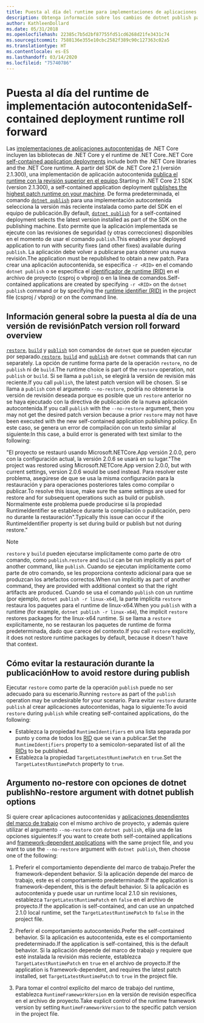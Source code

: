 ```yaml
---
title: Puesta al día del runtime para implementaciones de aplicaciones autocontenidas de .NET Core.
description: Obtenga información sobre los cambios de dotnet publish para implementaciones autocontenidas.
author: KathleenDollard
ms.date: 05/31/2018
ms.openlocfilehash: 22385c7b5d2bf87755fd51cd6268d21fe3431c74
ms.sourcegitcommit: 7588136e355e10cbc2582f389c90c127363c02a5
ms.translationtype: HT
ms.contentlocale: es-ES
ms.lasthandoff: 03/14/2020
ms.locfileid: "75740786"
---
```

# <a name="self-contained-deployment-runtime-roll-forward"></a><span data-ttu-id="9490c-103">Puesta al día del runtime de implementación autocontenida</span><span class="sxs-lookup"><span data-stu-id="9490c-103">Self-contained deployment runtime roll forward</span></span>

<span data-ttu-id="9490c-104">Las [implementaciones de aplicaciones autocontenidas](index.md) de .NET Core incluyen las bibliotecas de .NET Core y el runtime de .NET Core.</span><span class="sxs-lookup"><span data-stu-id="9490c-104">.NET Core [self-contained application deployments](index.md) include both the .NET Core libraries and the .NET Core runtime.</span></span> <span data-ttu-id="9490c-105">A partir del SDK de .NET Core 2.1 (versión 2.1.300), una implementación de aplicación autocontenida [publica el runtime con la revisión superior en el equipo](https://github.com/dotnet/designs/pull/36).</span><span class="sxs-lookup"><span data-stu-id="9490c-105">Starting in .NET Core 2.1 SDK (version 2.1.300), a self-contained application deployment [publishes the highest patch runtime on your machine](https://github.com/dotnet/designs/pull/36).</span></span> <span data-ttu-id="9490c-106">De forma predeterminada, el comando [`dotnet publish`](../tools/dotnet-publish.md) para una implementación autocontenida selecciona la versión más reciente instalada como parte del SDK en el equipo de publicación.</span><span class="sxs-lookup"><span data-stu-id="9490c-106">By default, [`dotnet publish`](../tools/dotnet-publish.md) for a self-contained deployment selects the latest version installed as part of the SDK on the publishing machine.</span></span> <span data-ttu-id="9490c-107">Esto permite que la aplicación implementada se ejecute con las revisiones de seguridad (y otras correcciones) disponibles en el momento de usar el comando `publish`.</span><span class="sxs-lookup"><span data-stu-id="9490c-107">This enables your deployed application to run with security fixes (and other fixes) available during `publish`.</span></span> <span data-ttu-id="9490c-108">La aplicación debe volver a publicarse para obtener una nueva revisión.</span><span class="sxs-lookup"><span data-stu-id="9490c-108">The application must be republished to obtain a new patch.</span></span> <span data-ttu-id="9490c-109">Para crear una aplicación autocontenida, se especifica `-r <RID>` en el comando `dotnet publish` o se especifica el [identificador de runtime (RID)](../rid-catalog.md) en el archivo de proyecto (csproj o vbproj) o en la línea de comandos.</span><span class="sxs-lookup"><span data-stu-id="9490c-109">Self-contained applications are created by specifying `-r <RID>` on the `dotnet publish` command or by specifying the [runtime identifier (RID)](../rid-catalog.md) in the project file (csproj / vbproj) or on the command line.</span></span>

## <a name="patch-version-roll-forward-overview"></a><span data-ttu-id="9490c-110">Información general sobre la puesta al día de una versión de revisión</span><span class="sxs-lookup"><span data-stu-id="9490c-110">Patch version roll forward overview</span></span>

<span data-ttu-id="9490c-111">[`restore`](../tools/dotnet-restore.md), [`build`](../tools/dotnet-build.md) y [`publish`](../tools/dotnet-publish.md) son comandos de `dotnet` que se pueden ejecutar por separado.</span><span class="sxs-lookup"><span data-stu-id="9490c-111">[`restore`](../tools/dotnet-restore.md), [`build`](../tools/dotnet-build.md) and [`publish`](../tools/dotnet-publish.md) are `dotnet` commands that can run separately.</span></span> <span data-ttu-id="9490c-112">La opción de runtime forma parte de la operación `restore`, no de `publish` ni de `build`.</span><span class="sxs-lookup"><span data-stu-id="9490c-112">The runtime choice is part of the `restore` operation, not `publish` or `build`.</span></span> <span data-ttu-id="9490c-113">Si se llama a `publish`, se elegirá la versión de revisión más reciente.</span><span class="sxs-lookup"><span data-stu-id="9490c-113">If you call `publish`, the latest patch version will be chosen.</span></span> <span data-ttu-id="9490c-114">Si se llama a `publish` con el argumento `--no-restore`, podría no obtenerse la versión de revisión deseada porque es posible que un `restore` anterior no se haya ejecutado con la directiva de publicación de la nueva aplicación autocontenida.</span><span class="sxs-lookup"><span data-stu-id="9490c-114">If you call `publish` with the `--no-restore` argument, then you may not get the desired patch version because a prior `restore` may not have been executed with the new self-contained application publishing policy.</span></span> <span data-ttu-id="9490c-115">En este caso, se genera un error de compilación con un texto similar al siguiente:</span><span class="sxs-lookup"><span data-stu-id="9490c-115">In this case, a build error is generated with text similar to the following:</span></span>

  <span data-ttu-id="9490c-116">"El proyecto se restauró usando Microsoft.NETCore.App versión 2.0.0, pero con la configuración actual, la versión 2.0.6 se usará en su lugar.</span><span class="sxs-lookup"><span data-stu-id="9490c-116">"The project was restored using Microsoft.NETCore.App version 2.0.0, but with current settings, version 2.0.6 would be used instead.</span></span> <span data-ttu-id="9490c-117">Para resolver este problema, asegúrese de que se usa la misma configuración para la restauración y para operaciones posteriores tales como compilar o publicar.</span><span class="sxs-lookup"><span data-stu-id="9490c-117">To resolve this issue, make sure the same settings are used for restore and for subsequent operations such as build or publish.</span></span> <span data-ttu-id="9490c-118">Normalmente este problema puede producirse si la propiedad RuntimeIdentifier se establece durante la compilación o publicación, pero no durante la restauración".</span><span class="sxs-lookup"><span data-stu-id="9490c-118">Typically this issue can occur if the RuntimeIdentifier property is set during build or publish but not during restore."</span></span>

> [!NOTE]
> <span data-ttu-id="9490c-119">`restore` y `build` pueden ejecutarse implícitamente como parte de otro comando, como `publish`.</span><span class="sxs-lookup"><span data-stu-id="9490c-119">`restore` and `build` can be run implicitly as part of another command, like `publish`.</span></span> <span data-ttu-id="9490c-120">Cuando se ejecutan implícitamente como parte de otro comando, se les proporciona contexto adicional para que se produzcan los artefactos correctos.</span><span class="sxs-lookup"><span data-stu-id="9490c-120">When run implicitly as part of another command, they are provided with additional context so that the right artifacts are produced.</span></span> <span data-ttu-id="9490c-121">Cuando se usa el comando `publish` con un runtime (por ejemplo, `dotnet publish -r linux-x64`), la parte implícita `restore` restaura los paquetes para el runtime de linux-x64.</span><span class="sxs-lookup"><span data-stu-id="9490c-121">When you `publish` with a runtime (for example, `dotnet publish -r linux-x64`), the implicit `restore` restores packages for the linux-x64 runtime.</span></span> <span data-ttu-id="9490c-122">Si se llama a `restore` explícitamente, no se restauran los paquetes de runtime de forma predeterminada, dado que carece del contexto.</span><span class="sxs-lookup"><span data-stu-id="9490c-122">If you call `restore` explicitly, it does not restore runtime packages by default, because it doesn't have that context.</span></span>

## <a name="how-to-avoid-restore-during-publish"></a><span data-ttu-id="9490c-123">Cómo evitar la restauración durante la publicación</span><span class="sxs-lookup"><span data-stu-id="9490c-123">How to avoid restore during publish</span></span>

<span data-ttu-id="9490c-124">Ejecutar `restore` como parte de la operación `publish` puede no ser adecuado para su escenario.</span><span class="sxs-lookup"><span data-stu-id="9490c-124">Running `restore` as part of the `publish` operation may be undesirable for your scenario.</span></span> <span data-ttu-id="9490c-125">Para evitar `restore` durante `publish` al crear aplicaciones autocontenidas, haga lo siguiente:</span><span class="sxs-lookup"><span data-stu-id="9490c-125">To avoid `restore` during `publish` while creating self-contained applications, do the following:</span></span>

- <span data-ttu-id="9490c-126">Establezca la propiedad `RuntimeIdentifiers` en una lista separada por punto y coma de todos los [RID](../rid-catalog.md) que se van a publicar.</span><span class="sxs-lookup"><span data-stu-id="9490c-126">Set the `RuntimeIdentifiers` property to a semicolon-separated list of all the [RIDs](../rid-catalog.md) to be published.</span></span>
- <span data-ttu-id="9490c-127">Establezca la propiedad `TargetLatestRuntimePatch` en `true`.</span><span class="sxs-lookup"><span data-stu-id="9490c-127">Set the `TargetLatestRuntimePatch` property to `true`.</span></span>

## <a name="no-restore-argument-with-dotnet-publish-options"></a><span data-ttu-id="9490c-128">Argumento no-restore con opciones de dotnet publish</span><span class="sxs-lookup"><span data-stu-id="9490c-128">No-restore argument with dotnet publish options</span></span>

<span data-ttu-id="9490c-129">Si quiere crear aplicaciones autocontenidas y [aplicaciones dependientes del marco de trabajo](index.md) con el mismo archivo de proyecto, y además quiere utilizar el argumento `--no-restore` con `dotnet publish`, elija una de las opciones siguientes:</span><span class="sxs-lookup"><span data-stu-id="9490c-129">If you want to create both self-contained applications and [framework-dependent applications](index.md) with the same project file, and you want to use the `--no-restore` argument with `dotnet publish`, then choose one of the following:</span></span>

1. <span data-ttu-id="9490c-130">Preferir el comportamiento dependiente del marco de trabajo.</span><span class="sxs-lookup"><span data-stu-id="9490c-130">Prefer the framework-dependent behavior.</span></span> <span data-ttu-id="9490c-131">Si la aplicación depende del marco de trabajo, este es el comportamiento predeterminado.</span><span class="sxs-lookup"><span data-stu-id="9490c-131">If the application is framework-dependent, this is the default behavior.</span></span> <span data-ttu-id="9490c-132">Si la aplicación es autocontenida y puede usar un runtime local 2.1.0 sin revisiones, establezca `TargetLatestRuntimePatch` en `false` en el archivo de proyecto.</span><span class="sxs-lookup"><span data-stu-id="9490c-132">If the application is self-contained, and can use an unpatched 2.1.0 local runtime, set the `TargetLatestRuntimePatch` to `false` in the project file.</span></span>

2. <span data-ttu-id="9490c-133">Preferir el comportamiento autocontenido.</span><span class="sxs-lookup"><span data-stu-id="9490c-133">Prefer the self-contained behavior.</span></span> <span data-ttu-id="9490c-134">Si la aplicación es autocontenida, este es el comportamiento predeterminado.</span><span class="sxs-lookup"><span data-stu-id="9490c-134">If the application is self-contained, this is the default behavior.</span></span> <span data-ttu-id="9490c-135">Si la aplicación depende del marco de trabajo y requiere que esté instalada la revisión más reciente, establezca `TargetLatestRuntimePatch` en `true` en el archivo de proyecto.</span><span class="sxs-lookup"><span data-stu-id="9490c-135">If the application is framework-dependent, and requires the latest patch installed, set `TargetLatestRuntimePatch` to `true` in the project file.</span></span>

3. <span data-ttu-id="9490c-136">Para tomar el control explícito del marco de trabajo del runtime, establezca `RuntimeFrameworkVersion` en la versión de revisión específica en el archivo de proyecto.</span><span class="sxs-lookup"><span data-stu-id="9490c-136">Take explicit control of the runtime framework version by setting `RuntimeFrameworkVersion` to the specific patch version in the project file.</span></span>
